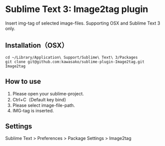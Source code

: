 # Sublime Text 3: Image2tag plugin
Insert img-tag of selected image-files. 
Supporting OSX and Sublime Text 3 only.

## Installation（OSX）
	cd ~/Library/Application\ Support/Sublime\ Text\ 3/Packages
	git clone git@github.com:kawasako/sublime-plugin-Image2tag.git Image2tag

## How to use
1. Please open your sublime-project.
2. Ctrl+C（Default key bind）
3. Please select image-file-path.
4. IMG-tag is inserted.

## Settings
Sublime Text > Preferences > Package Settings > Image2tag

